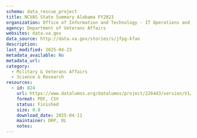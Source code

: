 ```yaml
---
schema: data_rescue_project 
title: NCVAS State Summary Alabama FY2023
organization: Office of Information and Technology - IT Operations and Services (ITOPS)
agency: Department of Veterans Affairs
websites: data.va.gov
data_source: http://data.va.gov/stories/s/jfpg-kfan
description: 
last_modified: 2025-04-23
metadata_available: No
metadata_url: 
category:
  - Military & Veterans Affairs 
  - Science & Research 
resources:
  - id: 824
    url: https://www.datalumos.org/datalumos/project/226443/version/V1/view
    format: PDF, CSV
    status: Finished
    size: 0.0
    download_date: 2025-04-11
    maintainer: DRP, DL
    notes: 
---
```

